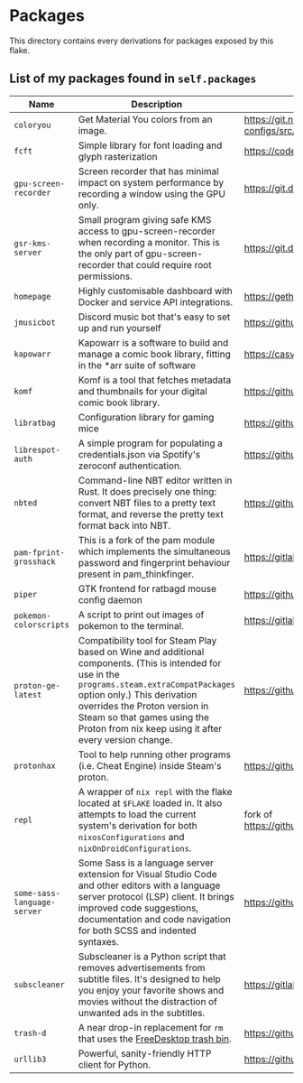 # Packages

This directory contains every derivations for packages exposed by this flake.

## List of my packages found in `self.packages`

| Name | Description | Homepage |
| ---- | ----------- | -------- |
| `coloryou` | Get Material You colors from an image. | https://git.nelim.org/matt1432/nixos-configs/src/branch/master/packages/coloryou |
| `fcft` | Simple library for font loading and glyph rasterization | https://codeberg.org/dnkl/fcft |
| `gpu-screen-recorder` | Screen recorder that has minimal impact on system performance by recording a window using the GPU only. | https://git.dec05eba.com/gpu-screen-recorder/about |
| `gsr-kms-server` | Small program giving safe KMS access to gpu-screen-recorder when recording a monitor. This is the only part of gpu-screen-recorder that could require root permissions. | https://git.dec05eba.com/gpu-screen-recorder/about |
| `homepage` | Highly customisable dashboard with Docker and service API integrations. | https://gethomepage.dev |
| `jmusicbot` | Discord music bot that's easy to set up and run yourself | https://github.com/jagrosh/MusicBot |
| `kapowarr` | Kapowarr is a software to build and manage a comic book library, fitting in the \*arr suite of software | https://casvt.github.io/Kapowarr |
| `komf` | Komf is a tool that fetches metadata and thumbnails for your digital comic book library. | https://github.com/Snd-R/komf |
| `libratbag` | Configuration library for gaming mice | https://github.com/libratbag/libratbag |
| `librespot-auth` | A simple program for populating a credentials.json via Spotify's zeroconf authentication. | https://github.com/dspearson/librespot-auth |
| `nbted` | Command-line NBT editor written in Rust. It does precisely one thing: convert NBT files to a pretty text format, and reverse the pretty text format back into NBT. | https://github.com/C4K3/nbted |
| `pam-fprint-grosshack` | This is a fork of the pam module which implements the simultaneous password and fingerprint behaviour present in pam_thinkfinger. | https://gitlab.com/mishakmak/pam-fprint-grosshack |
| `piper` | GTK frontend for ratbagd mouse config daemon | https://github.com/libratbag/piper |
| `pokemon-colorscripts` | A script to print out images of pokemon to the terminal. | https://gitlab.com/phoneybadger/pokemon-colorscripts |
| `proton-ge-latest` | Compatibility tool for Steam Play based on Wine and additional components. (This is intended for use in the `programs.steam.extraCompatPackages` option only.) This derivation overrides the Proton version in Steam so that games using the Proton from nix keep using it after every version change. | https://github.com/GloriousEggroll/proton-ge-custom |
| `protonhax` | Tool to help running other programs (i.e. Cheat Engine) inside Steam's proton. | https://github.com/jcnils/protonhax |
| `repl` | A wrapper of `nix repl` with the flake located at `$FLAKE` loaded in. It also attempts to load the current system's derivation for both `nixosConfigurations` and `nixOnDroidConfigurations`. | fork of https://github.com/fufexan/dotfiles/blob/main/pkgs/repl/default.nix |
| `some-sass-language-server` | Some Sass is a language server extension for Visual Studio Code and other editors with a language server protocol (LSP) client. It brings improved code suggestions, documentation and code navigation for both SCSS and indented syntaxes. | https://github.com/wkillerud/some-sass |
| `subscleaner` | Subscleaner is a Python script that removes advertisements from subtitle files. It's designed to help you enjoy your favorite shows and movies without the distraction of unwanted ads in the subtitles. | https://gitlab.com/rogs/subscleaner |
| `trash-d` | A near drop-in replacement for `rm` that uses the [FreeDesktop trash bin](https://specifications.freedesktop.org/trash-spec/trashspec-latest.html). | https://github.com/rushsteve1/trash-d |
| `urllib3` | Powerful, sanity-friendly HTTP client for Python. | https://github.com/shazow/urllib3 |
